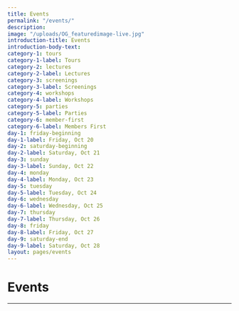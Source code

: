 ```yaml
---
title: Events
permalink: "/events/"
description:
image: "/uploads/OG_featuredimage-live.jpg"
introduction-title: Events
introduction-body-text:
category-1: tours
category-1-label: Tours
category-2: lectures
category-2-label: Lectures
category-3: screenings
category-3-label: Screenings
category-4: workshops
category-4-label: Workshops
category-5: parties
category-5-label: Parties
category-6: member-first
category-6-label: Members First
day-1: friday-beginning
day-1-label: Friday, Oct 20
day-2: saturday-beginning
day-2-label: Saturday, Oct 21
day-3: sunday
day-3-label: Sunday, Oct 22
day-4: monday
day-4-label: Monday, Oct 23
day-5: tuesday
day-5-label: Tuesday, Oct 24
day-6: wednesday
day-6-label: Wednesday, Oct 25
day-7: thursday
day-7-label: Thursday, Oct 26
day-8: friday
day-8-label: Friday, Oct 27
day-9: saturday-end
day-9-label: Saturday, Oct 28
layout: pages/events
---
```


# Events

<hr class="title-divider-blue">